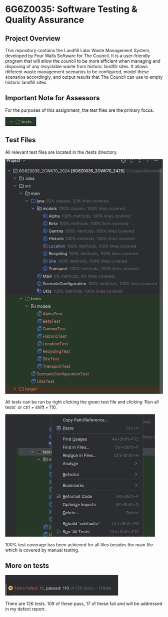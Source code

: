 # 6G6Z0035: Software Testing & Quality Assurance

## Project Overview
This repository contains the Landfill Labs Waste Management System, developed by Four Walls Software for The Council. 
It is a user-friendly program that will allow the council to be more efficient when managing and disposing of any recyclable waste from historic landfill sites.
It allows different waste management scenarios to be configured, model these scenarios accordingly, and output results that The Council can use to empty historic landfill sites.

## Important Note for Assessors
For the purposes of this assignment, the test files are the primary focus.

![img_2.png](img_2.png)

## Test Files
All relevant test files are located in the /tests directory. 


![img_1.png](img_1.png)

All tests can be run by right clicking the green test file and clicking 'Run all tests' or ctrl + shift + f10.

![img_3.png](img_3.png)

100% test coverage has been achieved for all files besides the main file which is covered by manual testing.

## More on tests

![img_5.png](img_5.png)

There are 126 tests. 109 of these pass, 17 of these fail and will be addressed in my defect report.